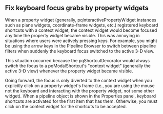 ## Fix keyboard focus grabs by property widgets

When a property widget (generally, pqInteractivePropertyWidget
instances such as plane widgets, coordinate-frame widgets, etc.)
registered keyboard shortcuts with a context widget, the context
widget would become focused any time the property widget became
visible. This was annoying in situations where users were actively
pressing keys. For example, you might be using the arrow keys
in the Pipeline Browser to switch between pipeline filters when
suddenly the keyboard focus switched to the active 3-D view.

This situation occurred because the pqShortcutDecorator would
always switch the focus to a pqModalShortcut's "context widget"
(generally the active 3-D view) whenever the property widget
became visible.

Going forward, the focus is only diverted to the context widget
when you explicitly click on a property-widget's frame (i.e.,
you are using the mouse not the keyboard and interacting with
the property widget, not some other widget). When a pipeline
object is shown in the Properties panel, keyboard shortcuts
are activated for the first item that has them. Otherwise, you
must click on the context widget for the shortcuts to be accepted.
